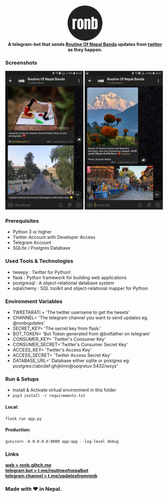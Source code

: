 <p align="center">
<img src="./ronb/static/ronb.png" width="22%" height="auto"><br>
<strong>
A telegram-bot that sends <a href="https://www.facebook.com/officialroutineofnepalbanda/">Routine Of Nepal Banda</a> updates from <a href="https://twitter.com/RONBupdates">twitter</a> as they happen.
</strong>
</p>


### Screenshots

<span align="center">
<img src="./ronb/static/one.jpg" width="49%" height="auto">
<img src="./ronb/static/two.jpg" width="49%" height="auto">
</span><br>

### Prerequisites

* Python 3 or higher
* Twitter Account with Developer Access
* Telegram Account
* SQLite / Postgres Database

### Used Tools & Technologies

* tweepy : Twitter for Python!
* flask : Python framework for building web applications
* postgresql : A object-relational database system
* sqlalchemy : SQL toolkit and object-relational mapper for Python

### Environment Variables

* TWEETARATI = 'The twitter username to get the tweets'
* CHANNEL= 'The telegram channel you want to send updates eg. @ronbupdates'
* SECRET_KEY= 'The secret key from flask.'
* BOT_TOKEN= 'Bot Token generated from @botfather on telegram'
* CONSUMER_KEY= 'Twitter's Consumer Key'
* CONSUMER_SECRET='Twitter's Consumer Secret Key'
* ACCESS_KEY= 'Twitter's Access Key'
* ACCESS_SECRET= 'Twitter Access Secret Key'
* DATABASE_URL=' Database either sqlite or postgres eg: postgres://abcdef:ghijklmn@opqrstuv:5432/wxyz'

### Run & Setups

* Install & Activate virtual environment in this folder
* `pip3 install -r requirements.txt`

#### Local:

`flask run app.py`

#### Production:

`gunicorn -b 0.0.0.0:8000 app:app --log-level debug`

### Links

<strong><a target="_blank" href="https://ronb.glitch.me/">web > ronb.glitch.me</a></strong><br>
<strong><a target="_blank" href="https://t.me/routineofnepalbot">telegram bot > t.me/routineofnepalbot</a></strong><br>
<strong><a target="_blank" href="https://t.me/updatesfromronb">telegram channel > t.me/updatesfromronb</a></strong><br>


### Made with ❤️ in Nepal. 


